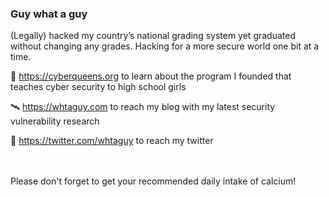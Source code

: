 ### Guy what a guy

(Legally) hacked my country’s national grading system yet graduated without changing any grades. Hacking for a more secure world one bit at a time.

👑 https://cyberqueens.org to learn about the program I founded that teaches cyber security to high school girls

🛰 https://whtaguy.com to reach my blog with my latest security vulnerability research

🐤 https://twitter.com/whtaguy to reach my twitter 


<br><br>
Please don't forget to get your recommended daily intake of calcium!

<!--
**guywhataguy/guywhataguy** is a ✨ _special_ ✨ repository because its `README.md` (this file) appears on your GitHub profile.

Here are some ideas to get you started:

- 🔭 I’m currently working on ...
- 🌱 I’m currently learning ...
- 👯 I’m looking to collaborate on ...
- 🤔 I’m looking for help with ...
- 💬 Ask me about ...
- 📫 How to reach me: ...
- 😄 Pronouns: ...
- ⚡ Fun fact: ...
-->
